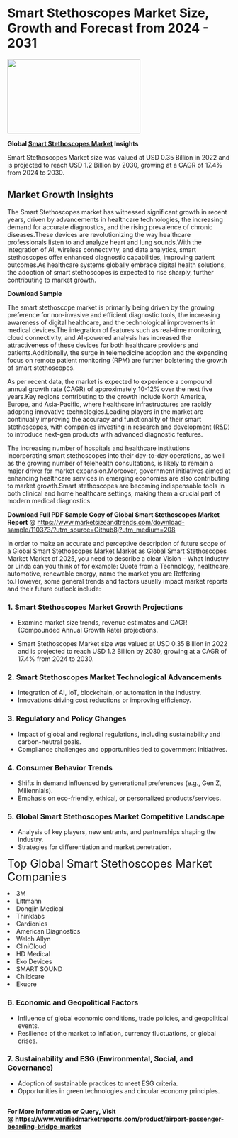<H1>Smart Stethoscopes Market Size, Growth and Forecast from 2024 - 2031</H1><img class="aligncenter size-medium wp-image-584254" src="https://thirdeyenews.in/wp-content/uploads/2024/09/Global-Market-Research-300x168.jpeg" alt="" width="300" height="168" /><p><strong>Global&nbsp;<a href="https://www.marketsizeandtrends.com/download-sample/110373/?utm_source=Github8j?utm_medium=208">Smart Stethoscopes Market</a> Insights</strong></p><p>Smart Stethoscopes Market size was valued at USD 0.35 Billion in 2022 and is projected to reach USD 1.2 Billion by 2030, growing at a CAGR of 17.4% from 2024 to 2030.</p><p><h2>Market Growth Insights</h2> <p>The Smart Stethoscopes market has witnessed significant growth in recent years, driven by advancements in healthcare technologies, the increasing demand for accurate diagnostics, and the rising prevalence of chronic diseases.These devices are revolutionizing the way healthcare professionals listen to and analyze heart and lung sounds.With the integration of AI, wireless connectivity, and data analytics, smart stethoscopes offer enhanced diagnostic capabilities, improving patient outcomes.As healthcare systems globally embrace digital health solutions, the adoption of smart stethoscopes is expected to rise sharply, further contributing to market growth.</p> <p><strong>Download Sample</strong></p> <p>The smart stethoscope market is primarily being driven by the growing preference for non-invasive and efficient diagnostic tools, the increasing awareness of digital healthcare, and the technological improvements in medical devices.The integration of features such as real-time monitoring, cloud connectivity, and AI-powered analysis has increased the attractiveness of these devices for both healthcare providers and patients.Additionally, the surge in telemedicine adoption and the expanding focus on remote patient monitoring (RPM) are further bolstering the growth of smart stethoscopes.</p> <p>As per recent data, the market is expected to experience a compound annual growth rate (CAGR) of approximately 10-12% over the next five years.Key regions contributing to the growth include North America, Europe, and Asia-Pacific, where healthcare infrastructures are rapidly adopting innovative technologies.Leading players in the market are continually improving the accuracy and functionality of their smart stethoscopes, with companies investing in research and development (R&D) to introduce next-gen products with advanced diagnostic features.</p> <p>The increasing number of hospitals and healthcare institutions incorporating smart stethoscopes into their day-to-day operations, as well as the growing number of telehealth consultations, is likely to remain a major driver for market expansion.Moreover, government initiatives aimed at enhancing healthcare services in emerging economies are also contributing to market growth.Smart stethoscopes are becoming indispensable tools in both clinical and home healthcare settings, making them a crucial part of modern medical diagnostics.</p> <p><span class=""><strong>Download Full PDF Sample Copy of Global Smart Stethoscopes Market Report</strong> @ <a href="https://www.marketsizeandtrends.com/download-sample/110373/?utm_source=Github8j?utm_medium=208" target="_blank">https://www.marketsizeandtrends.com/download-sample/110373/?utm_source=Github8j?utm_medium=208</a></span></p><p>In order to make an accurate and perceptive description of future scope of a Global&nbsp;Smart Stethoscopes Market Market as Global&nbsp;Smart Stethoscopes Market Market of 2025, you need to describe a clear Vision &ndash; What Industry or Linda can you think of for example: Quote from a Technology, healthcare, automotive, renewable energy, name the market you are Reffering to.However, some general trends and factors usually impact market reports and their future outlook include:</p><h3>1.&nbsp;<strong>Smart Stethoscopes Market Growth Projections</strong></h3><ul><li>Examine market size trends, revenue estimates and CAGR (Compounded Annual Growth Rate) projections.</li><li><p>Smart Stethoscopes Market size was valued at USD 0.35 Billion in 2022 and is projected to reach USD 1.2 Billion by 2030, growing at a CAGR of 17.4% from 2024 to 2030.</p></li></ul><h3>2.&nbsp;<strong>Smart Stethoscopes Market Technological Advancements</strong></h3><ul><li>Integration of AI, IoT, blockchain, or automation in the industry.</li><li>Innovations driving cost reductions or improving efficiency.</li></ul><h3>3.&nbsp;<strong>Regulatory and Policy Changes</strong></h3><ul><li>Impact of global and regional regulations, including sustainability and carbon-neutral goals.</li><li>Compliance challenges and opportunities tied to government initiatives.</li></ul><h3>4.&nbsp;<strong>Consumer Behavior Trends</strong></h3><ul><li>Shifts in demand influenced by generational preferences (e.g., Gen Z, Millennials).</li><li>Emphasis on eco-friendly, ethical, or personalized products/services.</li></ul><h3>5.&nbsp;<strong>Global Smart Stethoscopes Market Competitive Landscape</strong></h3><ul><li>Analysis of key players, new entrants, and partnerships shaping the industry.</li><li>Strategies for differentiation and market penetration.</li></ul><p data-pm-slice="1 1 []"><span style="color: inherit; font-family: inherit; font-size: 25px;">Top Global Smart Stethoscopes Market Companies</span></p><div class="" data-test-id=""><p><li>3M</li><li> Littmann</li><li> Dongjin Medical</li><li> Thinklabs</li><li> Cardionics</li><li> American Diagnostics</li><li> Welch Allyn</li><li> CliniCloud</li><li> HD Medical</li><li> Eko Devices</li><li> SMART SOUND</li><li> Childcare</li><li> Ekuore</li></p></div><h3>6.&nbsp;<strong>Economic and Geopolitical Factors</strong></h3><ul><li>Influence of global economic conditions, trade policies, and geopolitical events.</li><li>Resilience of the market to inflation, currency fluctuations, or global crises.</li></ul><h3>7.&nbsp;<strong>Sustainability and ESG (Environmental, Social, and Governance)</strong></h3><ul><li>Adoption of sustainable practices to meet ESG criteria.</li><li>Opportunities in green technologies and circular economy principles.</li></ul><h2><strong style="font-size: 14px;">For More Information or Query, Visit @&nbsp;</strong><a style="background-color: #ffffff; font-size: 14px;" href="https://www.marketsizeandtrends.com/report/smart-stethoscopes-market/" target="_blank">https://www.verifiedmarketreports.com/product/airport-passenger-boarding-bridge-market</a></h2>